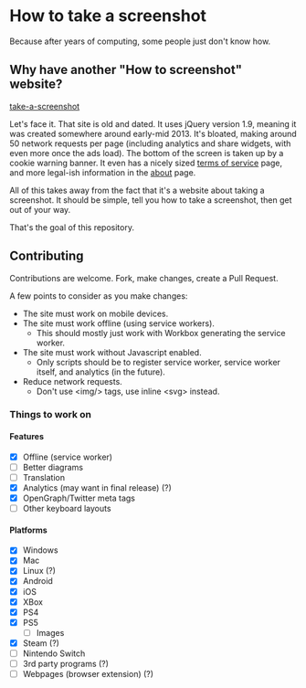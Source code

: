 # How to take a screenshot

Because after years of computing, some people just don't know how.

## Why have another "How to screenshot" website?

[take-a-screenshot](https://www.take-a-screenshot.org/)

Let's face it. That site is old and dated. It uses jQuery version 1.9, meaning it was created somewhere around early-mid 2013. It's bloated, making around 50 network requests per page (including analytics and share widgets, with even more once the ads load). The bottom of the screen is taken up by a cookie warning banner. It even has a nicely sized [terms of service](https://www.take-a-screenshot.org/en/terms.html) page, and more legal-ish information in the [about](https://www.take-a-screenshot.org/de/about.html) page.

All of this takes away from the fact that it's a website about taking a screenshot. It should be simple, tell you how to take a screenshot, then get out of your way.

That's the goal of this repository.

## Contributing

Contributions are welcome. Fork, make changes, create a Pull Request.

A few points to consider as you make changes:

- The site must work on mobile devices.
- The site must work offline (using service workers).
  - This should mostly just work with Workbox generating the service worker.
- The site must work without Javascript enabled.
  - Only scripts should be to register service worker, service worker itself, and analytics (in the future).
- Reduce network requests.
  - Don't use &lt;img/&gt; tags, use inline &lt;svg&gt; instead.

### Things to work on

#### Features

- [x] Offline (service worker)
- [ ] Better diagrams
- [ ] Translation
- [x] Analytics (may want in final release) (?)
- [x] OpenGraph/Twitter meta tags
- [ ] Other keyboard layouts

#### Platforms

- [x] Windows
- [x] Mac
- [x] Linux (?)
- [x] Android
- [x] iOS
- [x] XBox
- [x] PS4
- [x] PS5
  - [ ] Images
- [x] Steam (?)
- [ ] Nintendo Switch
- [ ] 3rd party programs (?)
- [ ] Webpages (browser extension) (?)
